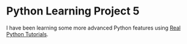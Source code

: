 # Python Learning Project 5

I have been learning some more advanced Python features using [Real Python Tutorials](https://realpython.com/search?kind=article&kind=course&order=newest).
